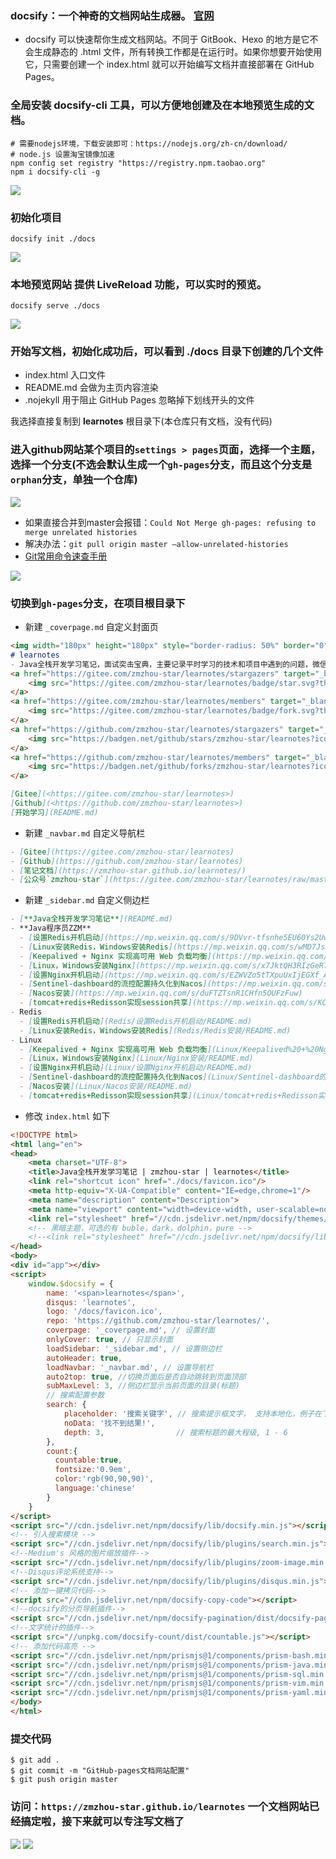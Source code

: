 ### docsify：一个神奇的文档网站生成器。 [官网](https://docsify.js.org/#/zh-cn/)
- docsify 可以快速帮你生成文档网站。不同于 GitBook、Hexo 的地方是它不会生成静态的 .html 文件，所有转换工作都是在运行时。如果你想要开始使用它，只需要创建一个 index.html 就可以开始编写文档并直接部署在 GitHub Pages。
### 全局安装 docsify-cli 工具，可以方便地创建及在本地预览生成的文档。
```shell
# 需要nodejs环境，下载安装即可：https://nodejs.org/zh-cn/download/
# node.js 设置淘宝镜像加速
npm config set registry "https://registry.npm.taobao.org" 
npm i docsify-cli -g
```
![](imgs/docsify-npm.png)

### 初始化项目
```shell
docsify init ./docs
```
![](imgs/docsify-init.png)
### 本地预览网站 提供 LiveReload 功能，可以实时的预览。
```shell
docsify serve ./docs
```
![](imgs/docsify-serve.png)

### 开始写文档，初始化成功后，可以看到 ./docs 目录下创建的几个文件
- index.html 入口文件
- README.md 会做为主页内容渲染
- .nojekyll 用于阻止 GitHub Pages 忽略掉下划线开头的文件

我选择直接复制到 **learnotes** 根目录下(本仓库只有文档，没有代码)
### 进入github网站某个项目的`settings > pages`页面，选择一个主题，选择一个分支(不选会默认生成一个`gh-pages`分支，而且这个分支是`orphan`分支，单独一个仓库)

![](imgs/branch.png)

- 如果直接合并到master会报错：`Could Not Merge gh-pages: refusing to merge unrelated histories`
- 解决办法：`git pull origin master –allow-unrelated-histories`
- [Git常用命令速查手册](/Git/git-command/README.md)

![](imgs/pages.png)

### 切换到`gh-pages`分支，在项目根目录下
- 新建 `_coverpage.md` 自定义封面页
```markdown
<img width="180px" height="180px" style="border-radius: 50%" border="0" src="./docs/favicon.ico" alt="icon">
# learnotes
- Java全栈开发学习笔记，面试突击宝典，主要记录平时学习的技术和项目中遇到的问题，微信公众号 [**zmzhou-star**](https://gitee.com/zmzhou-star/learnotes/raw/master/docs/wechat-zmzhou-star.png) 同步更新，欢迎关注；笔记内容包含但不限于Java，Spring，Springboot，SpringCloud，Linux，Vue，数据库，小程序，Android + H5，Git，计算机网络，操作系统，计算机组成原理等如果笔记对您有帮助的话，欢迎star支持，开源不易，请多鼓励！非常感谢~！
<a href="https://gitee.com/zmzhou-star/learnotes/stargazers" target="_blank">
    <img src="https://gitee.com/zmzhou-star/learnotes/badge/star.svg?theme=dark" alt="star">
</a>
<a href="https://gitee.com/zmzhou-star/learnotes/members" target="_blank">
    <img src="https://gitee.com/zmzhou-star/learnotes/badge/fork.svg?theme=dark" alt="fork">
</a>
<a href="https://github.com/zmzhou-star/learnotes/stargazers" target="_blank" rel="noopener">
    <img src="https://badgen.net/github/stars/zmzhou-star/learnotes?icon=github&color=4ab8a1" alt="stars">
</a>
<a href="https://github.com/zmzhou-star/learnotes/members" target="_blank" rel="noopener">
    <img src="https://badgen.net/github/forks/zmzhou-star/learnotes?icon=github&color=4ab8a1" alt="forks">
</a>

[Gitee](<https://gitee.com/zmzhou-star/learnotes>)
[Github](<https://github.com/zmzhou-star/learnotes>)
[开始学习](README.md)
```
- 新建 `_navbar.md` 自定义导航栏
```markdown
- [Gitee](https://gitee.com/zmzhou-star/learnotes)
- [Github](https://github.com/zmzhou-star/learnotes)
- [笔记文档](https://zmzhou-star.github.io/learnotes/)
- [公众号`zmzhou-star`](https://gitee.com/zmzhou-star/learnotes/raw/master/docs/wechat-zmzhou-star.png)
```
- 新建 `_sidebar.md` 自定义侧边栏
```markdown
- [**Java全栈开发学习笔记**](README.md)
- **Java程序员ZZM**
  - [设置Redis开机启动](https://mp.weixin.qq.com/s/9DVvr-tfsnhe5EU60Ys2Uw)
  - [Linux安装Redis，Windows安装Redis](https://mp.weixin.qq.com/s/wMD7JsW7nO9MNAfLoS3goQ)
  - [Keepalived + Nginx 实现高可用 Web 负载均衡](https://mp.weixin.qq.com/s/mb2Dpd5iKTkvZd22YoXegQ)
  - [Linux，Windows安装Nginx](https://mp.weixin.qq.com/s/x7JktQH3RIzGeRTQts7Xxg)
  - [设置Nginx开机启动](https://mp.weixin.qq.com/s/EZWVZo5tTXpuUxIjEGXf_A)
  - [Sentinel-dashboard的流控配置持久化到Nacos](https://mp.weixin.qq.com/s/J1pBh1gpqmKqKD0qYdkclg)
  - [Nacos安装](https://mp.weixin.qq.com/s/duFTZTsnR1CHfn5OUFzFuw)
  - [tomcat+redis+Redisson实现session共享](https://mp.weixin.qq.com/s/KCxxRyAEusIQ3paTKw2eiw)
- Redis
  - [设置Redis开机启动](Redis/设置Redis开机启动/README.md)
  - [Linux安装Redis，Windows安装Redis](Redis/Redis安装/README.md)
- Linux
  - [Keepalived + Nginx 实现高可用 Web 负载均衡](Linux/Keepalived%20+%20Nginx%20实现高可用%20Web%20负载均衡/README.md)
  - [Linux，Windows安装Nginx](Linux/Nginx安装/README.md)
  - [设置Nginx开机启动](Linux/设置Nginx开机启动/README.md)
  - [Sentinel-dashboard的流控配置持久化到Nacos](Linux/Sentinel-dashboard的流量控制配置持久化到Nacos-推模式/README.md)
  - [Nacos安装](Linux/Nacos安装/README.md)
  - [tomcat+redis+Redisson实现session共享](Linux/tomcat+redis+Redisson实现session共享/README.md)
```
- 修改 `index.html` 如下
```html
<!DOCTYPE html>
<html lang="en">
<head>
    <meta charset="UTF-8">
    <title>Java全栈开发学习笔记 | zmzhou-star | learnotes</title>
    <link rel="shortcut icon" href="./docs/favicon.ico"/>
    <meta http-equiv="X-UA-Compatible" content="IE=edge,chrome=1"/>
    <meta name="description" content="Description">
    <meta name="viewport" content="width=device-width, user-scalable=no, initial-scale=1.0, maximum-scale=1.0, minimum-scale=1.0">
    <link rel="stylesheet" href="//cdn.jsdelivr.net/npm/docsify/themes/vue.css">
    <!-- 黑暗主题，可选的有 buble，dark，dolphin，pure -->
    <!--<link rel="stylesheet" href="//cdn.jsdelivr.net/npm/docsify/lib/themes/dark.css">-->
</head>
<body>
<div id="app"></div>
<script>
    window.$docsify = {
        name: '<span>learnotes</span>',
        disqus: 'learnotes',
        logo: '/docs/favicon.ico',
        repo: 'https://github.com/zmzhou-star/learnotes/',
        coverpage: '_coverpage.md', // 设置封面
        onlyCover: true, // 只显示封面
        loadSidebar: '_sidebar.md', // 设置侧边栏
        autoHeader: true,
        loadNavbar: '_navbar.md', // 设置导航栏
        auto2top: true, //切换页面后是否自动跳转到页面顶部
        subMaxLevel: 3, //侧边栏显示当前页面的目录(标题)
        // 搜索配置参数
        search: {
            placeholder: '搜索关键字', // 搜索提示框文字， 支持本地化，例子在下面
            noData: '找不到结果!',
            depth: 3,                // 搜索标题的最大程级, 1 - 6
        },
        count:{
          countable:true,
          fontsize:'0.9em',
          color:'rgb(90,90,90)',
          language:'chinese'
        }
    }
</script>
<script src="//cdn.jsdelivr.net/npm/docsify/lib/docsify.min.js"></script>
<!-- 引入搜索模块 -->
<script src="//cdn.jsdelivr.net/npm/docsify/lib/plugins/search.min.js"></script>
<!--Medium's 风格的图片缩放插件-->
<script src="//cdn.jsdelivr.net/npm/docsify/lib/plugins/zoom-image.min.js"></script>
<!--Disqus评论系统支持-->
<script src="//cdn.jsdelivr.net/npm/docsify/lib/plugins/disqus.min.js"></script>
<!-- 添加一键拷贝代码-->
<script src="//cdn.jsdelivr.net/npm/docsify-copy-code"></script>
<!--docsify的分页导航插件-->
<script src="//cdn.jsdelivr.net/npm/docsify-pagination/dist/docsify-pagination.min.js"></script>
<!--文字统计的插件-->
<script src="//unpkg.com/docsify-count/dist/countable.js"></script>
<!-- 添加代码高亮 -->
<script src="//cdn.jsdelivr.net/npm/prismjs@1/components/prism-bash.min.js"></script>
<script src="//cdn.jsdelivr.net/npm/prismjs@1/components/prism-java.min.js"></script>
<script src="//cdn.jsdelivr.net/npm/prismjs@1/components/prism-sql.min.js"></script>
<script src="//cdn.jsdelivr.net/npm/prismjs@1/components/prism-vim.min.js"></script>
<script src="//cdn.jsdelivr.net/npm/prismjs@1/components/prism-yaml.min.js"></script>
</body>
</html>
```
### 提交代码
```shell
$ git add .
$ git commit -m "GitHub-pages文档网站配置"
$ git push origin master
```
### 访问：`https://zmzhou-star.github.io/learnotes` 一个文档网站已经搞定啦，接下来就可以专注写文档了

![](imgs/learnotes-home.png)
![](imgs/learnotes.png)
